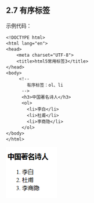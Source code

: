 ## 2.7 有序标签

示例代码：

	<!DOCTYPE html>
	<html lang="en">
	<head>
		<meta charset="UTF-8">
		<title>html5常用标签3</title>
	</head>
	<body>
		 <!-- 
			有序标签：ol、li
		  -->
		  <h3>中国著名诗人</h3>
		  <ol>
			<li>李白</li>
			<li>杜甫</li>
			<li>李商隐</li>
		  </ol>
	</body>
	</html>

![](images/youxubiaoqian.png) 